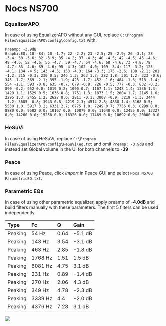 # Nocs NS700

### EqualizerAPO
In case of using EqualizerAPO without any GUI, replace `C:\Program Files\EqualizerAPO\config\config.txt`
with:
```
Preamp: -3.9dB
GraphicEQ: 10 -84; 20 -1.7; 22 -2.2; 23 -2.5; 25 -2.9; 26 -3.1; 28 -3.4; 30 -3.6; 32 -3.9; 35 -4.2; 37 -4.3; 40 -4.5; 42 -4.5; 45 -4.6; 49 -4.6; 52 -4.6; 56 -4.7; 59 -4.7; 64 -4.6; 68 -4.6; 73 -4.8; 78 -4.7; 83 -4.6; 89 -4.6; 95 -4.3; 102 -4.0; 109 -3.4; 117 -3.2; 125 -4.1; 134 -4.5; 143 -4.5; 153 -4.3; 164 -3.3; 175 -2.6; 188 -2.1; 201 -1.2; 215 -0.3; 230 0.5; 246 1.3; 263 1.7; 282 1.8; 301 1.2; 323 -0.6; 345 -1.7; 369 -2.1; 395 -1.9; 423 -1.7; 452 -1.6; 484 -1.6; 518 -1.4; 554 -1.1; 593 -0.8; 635 -0.7; 679 -0.8; 726 -0.5; 777 -0.3; 832 -0.2; 890 -0.2; 952 0.0; 1019 0.2; 1090 0.7; 1167 1.1; 1248 1.4; 1336 1.3; 1429 1.1; 1529 0.5; 1636 0.8; 1751 1.3; 1873 1.5; 2004 1.7; 2145 1.6; 2295 1.3; 2455 1.2; 2627 0.6; 2811 -0.1; 3008 -0.9; 3219 -1.3; 3444 -1.2; 3685 -0.8; 3943 0.8; 4219 2.3; 4514 2.8; 4830 1.4; 5168 0.5; 5530 1.0; 5917 3.2; 6331 2.7; 6775 1.0; 7249 0.7; 7756 0.3; 8299 0.0; 8880 0.0; 9502 0.0; 10167 0.0; 10879 0.0; 11640 0.0; 12455 0.0; 13327 0.0; 14260 0.0; 15258 0.0; 16326 0.0; 17469 0.0; 18692 0.0; 20000 0.0
```

### HeSuVi
In case of using HeSuVi, replace `C:\Program Files\EqualizerAPO\config\HeSuVi\eq.txt` and omit `Preamp:
-3.9dB` and instead set Global volume in the UI for both channels to **-39**

### Peace
In case of using Peace, click *Import* in Peace GUI and select `Nocs NS700 ParametricEQ.txt`.

### Parametric EQs
In case of using other parametric equalizer, apply preamp of **-4.0dB** and build filters manually with
these parameters. The first 5 filters can be used independently.

| Type    | Fc      |    Q | Gain    |
|:--------|:--------|:-----|:--------|
| Peaking | 54 Hz   | 0.64 | -5.1 dB |
| Peaking | 143 Hz  | 3.54 | -3.1 dB |
| Peaking | 463 Hz  | 2.85 | -1.8 dB |
| Peaking | 1768 Hz | 1.51 | 1.5 dB  |
| Peaking | 6081 Hz | 4.75 | 3.1 dB  |
| Peaking | 231 Hz  | 0.89 | -1.4 dB |
| Peaking | 270 Hz  | 2.06 | 4.3 dB  |
| Peaking | 349 Hz  | 4.78 | -2.3 dB |
| Peaking | 3339 Hz | 4.4  | -2.0 dB |
| Peaking | 4376 Hz | 7.28 | 3.1 dB  |

![](https://raw.githubusercontent.com/jaakkopasanen/AutoEq/master/results/innerfidelity/sbaf-serious/Nocs%20NS700/Nocs%20NS700.png)